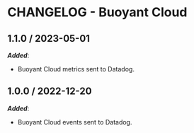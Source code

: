 # CHANGELOG - Buoyant Cloud

## 1.1.0 / 2023-05-01

***Added***:

* Buoyant Cloud metrics sent to Datadog.

## 1.0.0 / 2022-12-20

***Added***:

* Buoyant Cloud events sent to Datadog.
